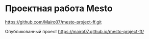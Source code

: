 # Проектная работа Mesto
https://github.com/Mairo07/mesto-project-ff.git

Опубликованный проект
https://mairo07.github.io/mesto-project-ff/

